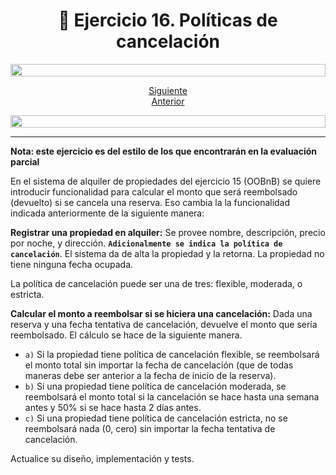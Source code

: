 <h1 align="center"> 📝 Ejercicio 16. Políticas de cancelación </h1>

<img src= 'https://i.gifer.com/origin/8c/8cd3f1898255c045143e1da97fbabf10_w200.gif' height="20" width="100%">

<div align="center">

[Siguiente](/Practica/Ejercicio%2017%20Facturas%20de%20llamadas/)<br>
[Anterior](/Practica/Ejercicio%2015%20Alquiler%20de%20propiedades/)
 </div>

<img src= 'https://i.gifer.com/origin/8c/8cd3f1898255c045143e1da97fbabf10_w200.gif' height="20" width="100%">

---

**Nota: este ejercicio es del estilo de los que encontrarán en la evaluación parcial**

En el sistema de alquiler de propiedades del ejercicio 15 (OOBnB) se quiere introducir funcionalidad para calcular el monto que será reembolsado (devuelto) si se cancela una reserva.  Eso cambia la la funcionalidad indicada anteriormente de la siguiente manera: 

**Registrar una propiedad en alquiler:** Se provee nombre, descripción, precio por noche, y dirección. **`Adicionalmente se indica la política de cancelación`**. El sistema da de alta la propiedad y la retorna. La propiedad no tiene ninguna fecha ocupada. 

La política de cancelación puede ser una de tres: flexible, moderada, o estricta. 

**Calcular el monto a reembolsar si se hiciera una cancelación:** Dada una reserva y una fecha tentativa de cancelación, devuelve el monto que sería reembolsado. El cálculo se hace de la siguiente manera. 
- `a)` Si la propiedad tiene política de cancelación flexible, se reembolsará el monto total sin importar la fecha de cancelación (que de todas maneras debe ser anterior a la fecha de inicio de la reserva). 
- `b)` Si una propiedad tiene política de cancelación moderada, se reembolsará el monto total si la cancelación se hace hasta una semana antes y 50% si se hace hasta 2 días antes.
- `c)` Si una propiedad tiene política de cancelación estricta, no se reembolsará nada (0, cero) sin importar la fecha tentativa de cancelación.  

Actualice su diseño, implementación y tests. 
